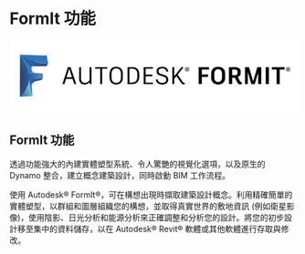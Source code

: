 # FormIt 功能

![](<../.gitbook/assets/b5030b43-df24-4259-ad6a-94bcad61bc78 (1).png>)

## FormIt 功能

透過功能強大的內建實體塑型系統、令人驚艷的視覺化選項，以及原生的 Dynamo 整合，建立概念建築設計，同時啟動 BIM 工作流程。

使用 Autodesk® FormIt®，可在構想出現時擷取建築設計概念。利用精確簡單的實體塑型，以群組和圖層組織您的構想，並取得真實世界的敷地資訊 (例如衛星影像)，使用陰影、日光分析和能源分析來正確調整和分析您的設計。將您的初步設計移至集中的資料儲存，以在 Autodesk® Revit® 軟體或其他軟體進行存取與修改。
